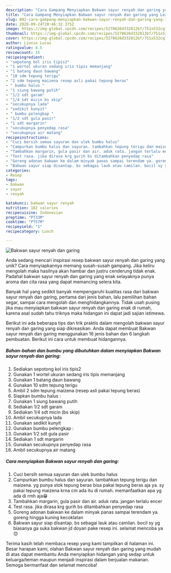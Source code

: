 ```yaml
---
description: "Cara Gampang Menyiapkan Bakwan sayur renyah dan garing yang Lezat Sekali"
title: "Cara Gampang Menyiapkan Bakwan sayur renyah dan garing yang Lezat Sekali"
slug: 802-cara-gampang-menyiapkan-bakwan-sayur-renyah-dan-garing-yang-lezat-sekali
date: 2020-09-24T20:46:32.375Z
image: https://img-global.cpcdn.com/recipes/5278626d332812bf/751x532cq70/bakwan-sayur-renyah-dan-garing-foto-resep-utama.jpg
thumbnail: https://img-global.cpcdn.com/recipes/5278626d332812bf/751x532cq70/bakwan-sayur-renyah-dan-garing-foto-resep-utama.jpg
cover: https://img-global.cpcdn.com/recipes/5278626d332812bf/751x532cq70/bakwan-sayur-renyah-dan-garing-foto-resep-utama.jpg
author: Linnie Lucas
ratingvalue: 4.5
reviewcount: 15
recipeingredient:
- "sepotong kol iris tipis2"
- "1 wortel ukuran sedang iris tipis memanjang"
- "1 batang daun bawang"
- "10 sdm tepung terigu"
- "2 sdm tepung maizena resep asli pakai tepung beras"
- " bumbu halus "
- "1 siung bawang putih"
- "1/2 sdt garam"
- "1/4 sdt micin bs skip"
- "secukupnya lada"
- "sedikit kunyit"
- " bumbu pelengkap "
- "1/2 sdt gula pasir"
- "1 sdt margarin"
- "secukupnya penyedap rasa"
- "secukupnya air matang"
recipeinstructions:
- "Cuci bersih semua sayuran dan ulek bumbu halus"
- "Campurkan bumbu halus dan sayuran. tambahkan tepung terigu dan maizena. yg punya stok tepung beras bisa pakai tepung beras aja ya. sy pakai tepung maizena krna cm ada itu di rumah. memanfaatkan apa yg ada di rmh aja😁"
- "Tambahkan margarin, gula pasir dan air. aduk rata. jangan terlalu encer"
- "Test rasa. jika dirasa krg gurih bs ditambahkan penyedap rasa"
- "Goreng adonan bakwan ke dalam minyak panas sampai terendam ya. goreng hingga kuning kecoklatan"
- "Bakwan sayur siap disantap. bs sebagai lauk atau camilan. bocil sy yg biasanya ga suka bakwan jd doyan pake resep ini. selamat mencoba ya😊"
categories:
- Resep
tags:
- bakwan
- sayur
- renyah

katakunci: bakwan sayur renyah 
nutrition: 182 calories
recipecuisine: Indonesian
preptime: "PT33M"
cooktime: "PT57M"
recipeyield: "1"
recipecategory: Lunch

---
```



![Bakwan sayur renyah dan garing](https://img-global.cpcdn.com/recipes/5278626d332812bf/751x532cq70/bakwan-sayur-renyah-dan-garing-foto-resep-utama.jpg)

Anda sedang mencari inspirasi resep bakwan sayur renyah dan garing yang unik? Cara menyiapkannya memang susah-susah gampang. Jika keliru mengolah maka hasilnya akan hambar dan justru cenderung tidak enak. Padahal bakwan sayur renyah dan garing yang enak selayaknya punya aroma dan cita rasa yang dapat memancing selera kita.

Banyak hal yang sedikit banyak mempengaruhi kualitas rasa dari bakwan sayur renyah dan garing, pertama dari jenis bahan, lalu pemilihan bahan segar, sampai cara mengolah dan menghidangkannya. Tidak usah pusing jika mau menyiapkan bakwan sayur renyah dan garing enak di rumah, karena asal sudah tahu triknya maka hidangan ini dapat jadi sajian istimewa.




Berikut ini ada beberapa tips dan trik praktis dalam mengolah bakwan sayur renyah dan garing yang siap dikreasikan. Anda dapat membuat Bakwan sayur renyah dan garing menggunakan 16 jenis bahan dan 6 langkah pembuatan. Berikut ini cara untuk membuat hidangannya.

<!--inarticleads1-->

##### Bahan-bahan dan bumbu yang dibutuhkan dalam menyiapkan Bakwan sayur renyah dan garing:

1. Sediakan sepotong kol iris tipis2
1. Gunakan 1 wortel ukuran sedang iris tipis memanjang
1. Gunakan 1 batang daun bawang
1. Gunakan 10 sdm tepung terigu
1. Ambil 2 sdm tepung maizena (resep asli pakai tepung beras)
1. Siapkan  bumbu halus :
1. Gunakan 1 siung bawang putih
1. Sediakan 1/2 sdt garam
1. Sediakan 1/4 sdt micin (bs skip)
1. Ambil secukupnya lada
1. Gunakan sedikit kunyit
1. Gunakan  bumbu pelengkap :
1. Gunakan 1/2 sdt gula pasir
1. Sediakan 1 sdt margarin
1. Gunakan secukupnya penyedap rasa
1. Ambil secukupnya air matang




<!--inarticleads2-->

##### Cara menyiapkan Bakwan sayur renyah dan garing:

1. Cuci bersih semua sayuran dan ulek bumbu halus
1. Campurkan bumbu halus dan sayuran. tambahkan tepung terigu dan maizena. yg punya stok tepung beras bisa pakai tepung beras aja ya. sy pakai tepung maizena krna cm ada itu di rumah. memanfaatkan apa yg ada di rmh aja😁
1. Tambahkan margarin, gula pasir dan air. aduk rata. jangan terlalu encer
1. Test rasa. jika dirasa krg gurih bs ditambahkan penyedap rasa
1. Goreng adonan bakwan ke dalam minyak panas sampai terendam ya. goreng hingga kuning kecoklatan
1. Bakwan sayur siap disantap. bs sebagai lauk atau camilan. bocil sy yg biasanya ga suka bakwan jd doyan pake resep ini. selamat mencoba ya😊




Terima kasih telah membaca resep yang kami tampilkan di halaman ini. Besar harapan kami, olahan Bakwan sayur renyah dan garing yang mudah di atas dapat membantu Anda menyiapkan hidangan yang sedap untuk keluarga/teman maupun menjadi inspirasi dalam berjualan makanan. Semoga bermanfaat dan selamat mencoba!
